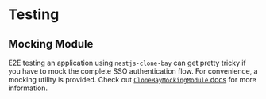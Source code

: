 # Testing

## Mocking Module

E2E testing an application using `nestjs-clone-bay` can get pretty tricky if you have to mock the
complete SSO authentication flow. For convenience, a mocking utility is provided. Check out
[`CloneBayMockingModule` docs](./api/classes/CloneBayMockingModule.md) for more information.
